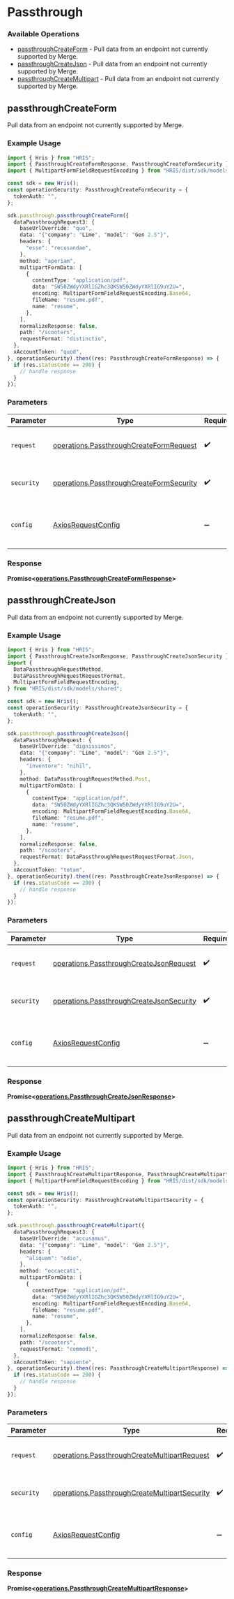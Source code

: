 # Passthrough

### Available Operations

* [passthroughCreateForm](#passthroughcreateform) - Pull data from an endpoint not currently supported by Merge.
* [passthroughCreateJson](#passthroughcreatejson) - Pull data from an endpoint not currently supported by Merge.
* [passthroughCreateMultipart](#passthroughcreatemultipart) - Pull data from an endpoint not currently supported by Merge.

## passthroughCreateForm

Pull data from an endpoint not currently supported by Merge.

### Example Usage

```typescript
import { Hris } from "HRIS";
import { PassthroughCreateFormResponse, PassthroughCreateFormSecurity } from "HRIS/dist/sdk/models/operations";
import { MultipartFormFieldRequestEncoding } from "HRIS/dist/sdk/models/shared";

const sdk = new Hris();
const operationSecurity: PassthroughCreateFormSecurity = {
  tokenAuth: "",
};

sdk.passthrough.passthroughCreateForm({
  dataPassthroughRequest3: {
    baseUrlOverride: "quo",
    data: "{"company": "Lime", "model": "Gen 2.5"}",
    headers: {
      "esse": "recusandae",
    },
    method: "aperiam",
    multipartFormData: [
      {
        contentType: "application/pdf",
        data: "SW50ZWdyYXRlIGZhc3QKSW50ZWdyYXRlIG9uY2U=",
        encoding: MultipartFormFieldRequestEncoding.Base64,
        fileName: "resume.pdf",
        name: "resume",
      },
    ],
    normalizeResponse: false,
    path: "/scooters",
    requestFormat: "distinctio",
  },
  xAccountToken: "quod",
}, operationSecurity).then((res: PassthroughCreateFormResponse) => {
  if (res.statusCode == 200) {
    // handle response
  }
});
```

### Parameters

| Parameter                                                                                            | Type                                                                                                 | Required                                                                                             | Description                                                                                          |
| ---------------------------------------------------------------------------------------------------- | ---------------------------------------------------------------------------------------------------- | ---------------------------------------------------------------------------------------------------- | ---------------------------------------------------------------------------------------------------- |
| `request`                                                                                            | [operations.PassthroughCreateFormRequest](../../models/operations/passthroughcreateformrequest.md)   | :heavy_check_mark:                                                                                   | The request object to use for the request.                                                           |
| `security`                                                                                           | [operations.PassthroughCreateFormSecurity](../../models/operations/passthroughcreateformsecurity.md) | :heavy_check_mark:                                                                                   | The security requirements to use for the request.                                                    |
| `config`                                                                                             | [AxiosRequestConfig](https://axios-http.com/docs/req_config)                                         | :heavy_minus_sign:                                                                                   | Available config options for making requests.                                                        |


### Response

**Promise<[operations.PassthroughCreateFormResponse](../../models/operations/passthroughcreateformresponse.md)>**


## passthroughCreateJson

Pull data from an endpoint not currently supported by Merge.

### Example Usage

```typescript
import { Hris } from "HRIS";
import { PassthroughCreateJsonResponse, PassthroughCreateJsonSecurity } from "HRIS/dist/sdk/models/operations";
import {
  DataPassthroughRequestMethod,
  DataPassthroughRequestRequestFormat,
  MultipartFormFieldRequestEncoding,
} from "HRIS/dist/sdk/models/shared";

const sdk = new Hris();
const operationSecurity: PassthroughCreateJsonSecurity = {
  tokenAuth: "",
};

sdk.passthrough.passthroughCreateJson({
  dataPassthroughRequest: {
    baseUrlOverride: "dignissimos",
    data: "{"company": "Lime", "model": "Gen 2.5"}",
    headers: {
      "inventore": "nihil",
    },
    method: DataPassthroughRequestMethod.Post,
    multipartFormData: [
      {
        contentType: "application/pdf",
        data: "SW50ZWdyYXRlIGZhc3QKSW50ZWdyYXRlIG9uY2U=",
        encoding: MultipartFormFieldRequestEncoding.Base64,
        fileName: "resume.pdf",
        name: "resume",
      },
    ],
    normalizeResponse: false,
    path: "/scooters",
    requestFormat: DataPassthroughRequestRequestFormat.Json,
  },
  xAccountToken: "totam",
}, operationSecurity).then((res: PassthroughCreateJsonResponse) => {
  if (res.statusCode == 200) {
    // handle response
  }
});
```

### Parameters

| Parameter                                                                                            | Type                                                                                                 | Required                                                                                             | Description                                                                                          |
| ---------------------------------------------------------------------------------------------------- | ---------------------------------------------------------------------------------------------------- | ---------------------------------------------------------------------------------------------------- | ---------------------------------------------------------------------------------------------------- |
| `request`                                                                                            | [operations.PassthroughCreateJsonRequest](../../models/operations/passthroughcreatejsonrequest.md)   | :heavy_check_mark:                                                                                   | The request object to use for the request.                                                           |
| `security`                                                                                           | [operations.PassthroughCreateJsonSecurity](../../models/operations/passthroughcreatejsonsecurity.md) | :heavy_check_mark:                                                                                   | The security requirements to use for the request.                                                    |
| `config`                                                                                             | [AxiosRequestConfig](https://axios-http.com/docs/req_config)                                         | :heavy_minus_sign:                                                                                   | Available config options for making requests.                                                        |


### Response

**Promise<[operations.PassthroughCreateJsonResponse](../../models/operations/passthroughcreatejsonresponse.md)>**


## passthroughCreateMultipart

Pull data from an endpoint not currently supported by Merge.

### Example Usage

```typescript
import { Hris } from "HRIS";
import { PassthroughCreateMultipartResponse, PassthroughCreateMultipartSecurity } from "HRIS/dist/sdk/models/operations";
import { MultipartFormFieldRequestEncoding } from "HRIS/dist/sdk/models/shared";

const sdk = new Hris();
const operationSecurity: PassthroughCreateMultipartSecurity = {
  tokenAuth: "",
};

sdk.passthrough.passthroughCreateMultipart({
  dataPassthroughRequest3: {
    baseUrlOverride: "accusamus",
    data: "{"company": "Lime", "model": "Gen 2.5"}",
    headers: {
      "aliquam": "odio",
    },
    method: "occaecati",
    multipartFormData: [
      {
        contentType: "application/pdf",
        data: "SW50ZWdyYXRlIGZhc3QKSW50ZWdyYXRlIG9uY2U=",
        encoding: MultipartFormFieldRequestEncoding.Base64,
        fileName: "resume.pdf",
        name: "resume",
      },
    ],
    normalizeResponse: false,
    path: "/scooters",
    requestFormat: "commodi",
  },
  xAccountToken: "sapiente",
}, operationSecurity).then((res: PassthroughCreateMultipartResponse) => {
  if (res.statusCode == 200) {
    // handle response
  }
});
```

### Parameters

| Parameter                                                                                                      | Type                                                                                                           | Required                                                                                                       | Description                                                                                                    |
| -------------------------------------------------------------------------------------------------------------- | -------------------------------------------------------------------------------------------------------------- | -------------------------------------------------------------------------------------------------------------- | -------------------------------------------------------------------------------------------------------------- |
| `request`                                                                                                      | [operations.PassthroughCreateMultipartRequest](../../models/operations/passthroughcreatemultipartrequest.md)   | :heavy_check_mark:                                                                                             | The request object to use for the request.                                                                     |
| `security`                                                                                                     | [operations.PassthroughCreateMultipartSecurity](../../models/operations/passthroughcreatemultipartsecurity.md) | :heavy_check_mark:                                                                                             | The security requirements to use for the request.                                                              |
| `config`                                                                                                       | [AxiosRequestConfig](https://axios-http.com/docs/req_config)                                                   | :heavy_minus_sign:                                                                                             | Available config options for making requests.                                                                  |


### Response

**Promise<[operations.PassthroughCreateMultipartResponse](../../models/operations/passthroughcreatemultipartresponse.md)>**

